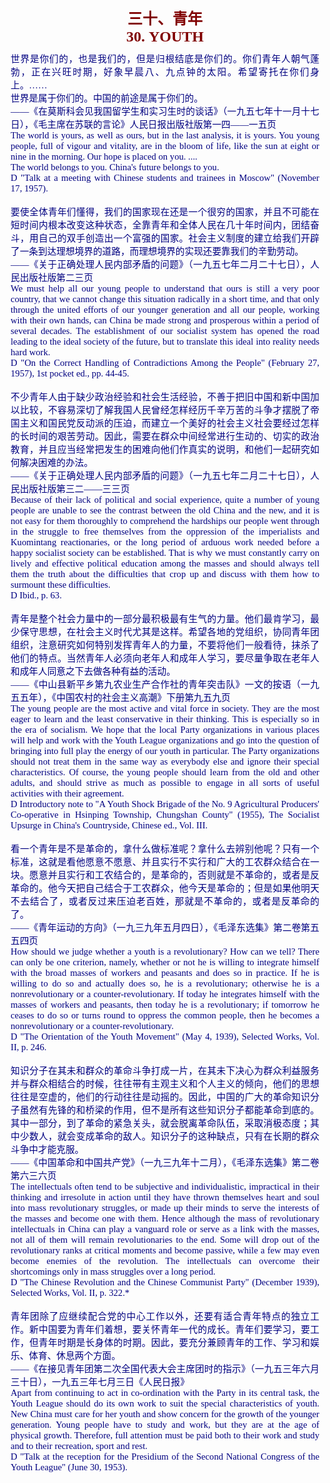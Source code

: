 <td>&#13;
			<p align="center" style="margin: 10px 5px"><b>&#13;
			<font size="5" color="#800000">三十、青年<br/>&#13;
			<font face="Times New Roman">30. YOUTH</font></font></b></p></td>&#13;
			<td>&#13;
			<p align="justify" style="margin: 10px 5px">&#13;
			<font color="#000080" face="Times New Roman">&#13;
			<span style="font-size: 11pt">&#13;
			世界是你们的，也是我们的，但是归根结底是你们的。你们青年人朝气蓬勃，正在兴旺时期，好象早晨八、九点钟的太阳。希望寄托在你们身上。……<br/>&#13;
			世界是属于你们的。中国的前途是属于你们的。 <br/>&#13;
			――《在莫斯科会见我国留学生和实习生时的谈话》（一九五七年十一月十七日），《毛主席在苏联的言论》人民日报出版社版第一四――一五页<br/>&#13;
			The world is yours, as well as ours, but in the last analysis, it is &#13;
			yours. You young people, full of vigour and vitality, are in the &#13;
			bloom of life, like the sun at eight or nine in the morning. Our &#13;
			hope is placed on you. ....<br/>&#13;
			The world belongs to you. China's future belongs to you.<br/>&#13;
			D "Talk at a meeting with Chinese students and trainees in Moscow" &#13;
			(November 17, 1957).<br/>&#13;
			<br/>&#13;
			要使全体青年们懂得，我们的国家现在还是一个很穷的国家，并且不可能在短时间内根本改变这种状态，全靠青年和全体人民在几十年时间内，团结奋斗，用自己的双手创造出一个富强的国家。社会主义制度的建立给我们开辟了一条到达理想境界的道路，而理想境界的实现还要靠我们的辛勤劳动。<br/>&#13;
			――《关于正确处理人民内部矛盾的问题》（一九五七年二月二十七日），人民出版社版第二三页<br/>&#13;
			We must help all our young people to understand that ours is still a &#13;
			very poor country, that we cannot change this situation radically in &#13;
			a short time, and that only through the united efforts of our &#13;
			younger generation and all our people, working with their own hands, &#13;
			can China be made strong and prosperous within a period of several &#13;
			decades. The establishment of our socialist system has opened the &#13;
			road leading to the ideal society of the future, but to translate &#13;
			this ideal into reality needs hard work.<br/>&#13;
			D "On the Correct Handling of Contradictions Among the People" &#13;
			(February 27, 1957), 1st pocket ed., pp. 44-45.<br/>&#13;
			<br/>&#13;
			不少青年人由于缺少政治经验和社会生活经验，不善于把旧中国和新中国加以比较，不容易深切了解我国人民曾经怎样经历千辛万苦的斗争才摆脱了帝国主义和国民党反动派的压迫，而建立一个美好的社会主义社会要经过怎样的长时间的艰苦劳动。因此，需要在群众中间经常进行生动的、切实的政治教育，并且应当经常把发生的困难向他们作真实的说明，和他们一起研究如何解决困难的办法。<br/>&#13;
			――《关于正确处理人民内部矛盾的问题》（一九五七年二月二十七日），人民出版社版第三二――三三页<br/>&#13;
			Because of their lack of political and social experience, quite a &#13;
			number of young people are unable to see the contrast between the &#13;
			old China and the new, and it is not easy for them thoroughly to &#13;
			comprehend the hardships our people went through in the struggle to &#13;
			free themselves from the oppression of the imperialists and &#13;
			Kuomintang reactionaries, or the long period of arduous work needed &#13;
			before a happy socialist society can be established. That is why we &#13;
			must constantly carry on lively and effective political education &#13;
			among the masses and should always tell them the truth about the &#13;
			difficulties that crop up and discuss with them how to surmount &#13;
			these difficulties.<br/>&#13;
			D Ibid., p. 63.<br/>&#13;
			<br/>&#13;
			青年是整个社会力量中的一部分最积极最有生气的力量。他们最肯学习，最少保守思想，在社会主义时代尤其是这样。希望各地的党组织，协同青年团组织，注意研究如何特别发挥青年人的力量，不要将他们一般看待，抹杀了他们的特点。当然青年人必须向老年人和成年人学习，要尽量争取在老年人和成年人同意之下去做各种有益的活动。<br/>&#13;
			――《中山县新平乡第九农业生产合作社的青年突击队》一文的按语（一九五五年），《中国农村的社会主义高潮》下册第九五九页<br/>&#13;
			The young people are the most active and vital force in society. &#13;
			They are the most eager to learn and the least conservative in their &#13;
			thinking. This is especially so in the era of socialism. We hope &#13;
			that the local Party organizations in various places will help and &#13;
			work with the Youth League organizations and go into the question of &#13;
			bringing into full play the energy of our youth in particular. The &#13;
			Party organizations should not treat them in the same way as &#13;
			everybody else and ignore their special characteristics. Of course, &#13;
			the young people should learn from the old and other adults, and &#13;
			should strive as much as possible to engage in all sorts of useful &#13;
			activities with their agreement.<br/>&#13;
			D Introductory note to "A Youth Shock Brigade of the No. 9 &#13;
			Agricultural Producers' Co-operative in Hsinping Township, Chungshan &#13;
			County" (1955), The Socialist Upsurge in China's Countryside, &#13;
			Chinese ed., Vol. III.<br/>&#13;
			<br/>&#13;
			看一个青年是不是革命的，拿什么做标准呢？拿什么去辨别他呢？只有一个标准，这就是看他愿意不愿意、并且实行不实行和广大的工农群众结合在一块。愿意并且实行和工农结合的，是革命的，否则就是不革命的，或者是反革命的。他今天把自己结合于工农群众，他今天是革命的；但是如果他明天不去结合了，或者反过来压迫老百姓，那就是不革命的，或者是反革命的了。<br/>&#13;
			――《青年运动的方向》（一九三九年五月四日），《毛泽东选集》第二卷第五五四页<br/>&#13;
			How should we judge whether a youth is a revolutionary? How can we &#13;
			tell? There can only be one criterion, namely, whether or not he is &#13;
			willing to integrate himself with the broad masses of workers and &#13;
			peasants and does so in practice. If he is willing to do so and &#13;
			actually does so, he is a revolutionary; otherwise he is a &#13;
			nonrevolutionary or a counter-revolutionary. If today he integrates &#13;
			himself with the masses of workers and peasants, then today he is a &#13;
			revolutionary; if tomorrow he ceases to do so or turns round to &#13;
			oppress the common people, then he becomes a nonrevolutionary or a &#13;
			counter-revolutionary.<br/>&#13;
			D "The Orientation of the Youth Movement" (May 4, 1939), Selected &#13;
			Works, Vol. II, p. 246.<br/>&#13;
			<br/>&#13;
			知识分子在其未和群众的革命斗争打成一片，在其未下决心为群众利益服务并与群众相结合的时候，往往带有主观主义和个人主义的倾向，他们的思想往往是空虚的，他们的行动往往是动摇的。因此，中国的广大的革命知识分子虽然有先锋的和桥梁的作用，但不是所有这些知识分子都能革命到底的。其中一部分，到了革命的紧急关头，就会脱离革命队伍，采取消极态度；其中少数人，就会变成革命的敌人。知识分子的这种缺点，只有在长期的群众斗争中才能克服。<br/>&#13;
			――《中国革命和中国共产党》（一九三九年十二月），《毛泽东选集》第二卷第六三六页<br/>&#13;
			The intellectuals often tend to be subjective and individualistic, &#13;
			impractical in their thinking and irresolute in action until they &#13;
			have thrown themselves heart and soul into mass revolutionary &#13;
			struggles, or made up their minds to serve the interests of the &#13;
			masses and become one with them. Hence although the mass of &#13;
			revolutionary intellectuals in China can play a vanguard role or &#13;
			serve as a link with the masses, not all of them will remain &#13;
			revolutionaries to the end. Some will drop out of the revolutionary &#13;
			ranks at critical moments and become passive, while a few may even &#13;
			become enemies of the revolution. The intellectuals can overcome &#13;
			their shortcomings only in mass struggles over a long period.<br/>&#13;
			D "The Chinese Revolution and the Chinese Communist Party" (December &#13;
			1939), Selected Works, Vol. II, p. 322.*<br/>&#13;
			<br/>&#13;
			青年团除了应继续配合党的中心工作以外，还要有适合青年特点的独立工作。新中国要为青年们着想，要关怀青年一代的成长。青年们要学习，要工作，但青年时期是长身体的时期。因此，要充分兼顾青年的工作、学习和娱乐、体育、休息两个方面。 &#13;
			<br/>&#13;
			――《在接见青年团第二次全国代表大会主席团时的指示》（一九五三年六月三十日），一九五三年七月三日《人民日报》<br/>&#13;
			Apart from continuing to act in co-ordination with the Party in its &#13;
			central task, the Youth League should do its own work to suit the &#13;
			special characteristics of youth. New China must care for her youth &#13;
			and show concern for the growth of the younger generation. Young &#13;
			people have to study and work, but they are at the age of physical &#13;
			growth. Therefore, full attention must be paid both to their work &#13;
			and study and to their recreation, sport and rest.<br/>&#13;
			D "Talk at the reception for the Presidium of the Second National &#13;
			Congress of the Youth League" (June 30, 1953).</span></font></p></td>&#13;
		